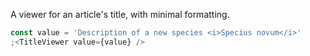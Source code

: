 A viewer for an article's title, with minimal formatting.

```js
const value = 'Description of a new species <i>Specius novum</i>'
;<TitleViewer value={value} />
```
